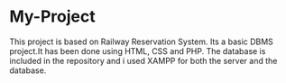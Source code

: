 # My-Project
This project is based on Railway Reservation System. Its a basic DBMS project.It has been done using HTML, CSS and PHP. 
The database is included in the repository and i used XAMPP for both the server and the database.
